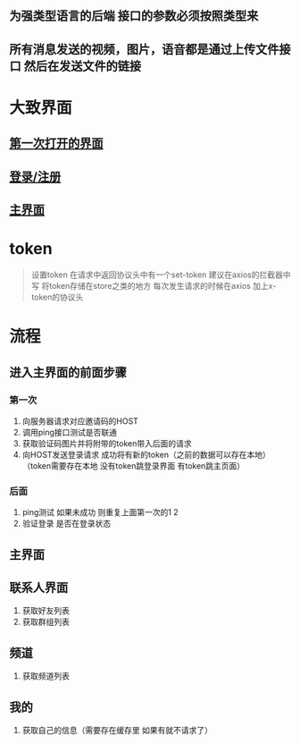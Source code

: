 ## **为强类型语言的后端 接口的参数必须按照类型来**
## 所有消息发送的视频，图片，语音都是通过上传文件接口 然后在发送文件的链接
# 大致界面
## [第一次打开的界面](1.md)

## [登录/注册](2.md)

## [主界面](3.md)


# token
> 设置token 在请求中返回协议头中有一个set-token 建议在axios的拦截器中写 将token存储在store之类的地方 每次发生请求的时候在axios 加上x-token的协议头
# 流程
## 进入主界面的前面步骤
### 第一次
1. 向服务器请求对应邀请码的HOST
2. 调用ping接口测试是否联通
3. 获取验证码图片并将附带的token带入后面的请求
4. 向HOST发送登录请求 成功将有新的token（之前的数据可以存在本地）（token需要存在本地 没有token跳登录界面 有token跳主页面）

### 后面
1. ping测试 如果未成功 则重复上面第一次的1 2
2. 验证登录 是否在登录状态

## 主界面


## 联系人界面
1. 获取好友列表
2. 获取群组列表

## 频道
1. 获取频道列表

## 我的
1. 获取自己的信息（需要存在缓存里 如果有就不请求了）
